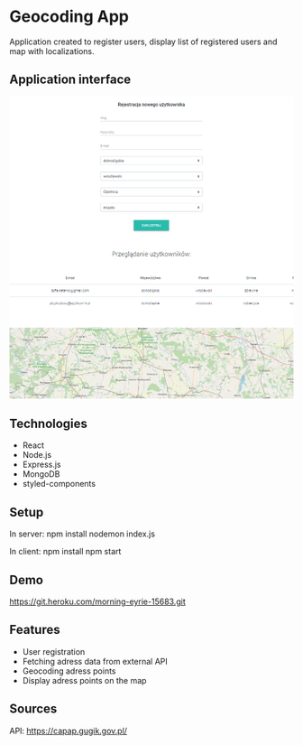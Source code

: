 # Geocoding App

Application created to register users, display list of registered users and map with localizations.

## Application interface

![Example screenshot](./img/ui1.PNG)

## Technologies

- React
- Node.js
- Express.js
- MongoDB
- styled-components

## Setup

In server:
npm install
nodemon index.js

In client:
npm install
npm start

## Demo
https://git.heroku.com/morning-eyrie-15683.git

## Features

- User registration
- Fetching adress data from external API
- Geocoding adress points
- Display adress points on the map

## Sources
API:  https://capap.gugik.gov.pl/
